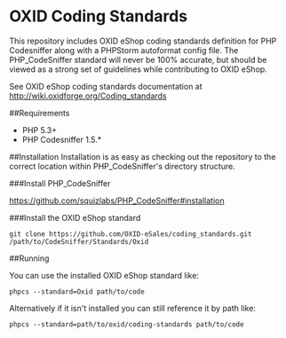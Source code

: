 OXID Coding Standards
=====================

This repository includes OXID eShop coding standards definition for PHP Codesniffer along with a PHPStorm autoformat config file. The PHP_CodeSniffer standard will never be 100% accurate, but should be viewed as a strong set of guidelines while contributing to OXID eShop.

See OXID eShop coding standards documentation at http://wiki.oxidforge.org/Coding_standards

##Requirements
* PHP 5.3+
* PHP Codesniffer 1.5.*

##Installation
Installation is as easy as checking out the repository to the correct location within PHP_CodeSniffer's directory structure.

###Install PHP_CodeSniffer

https://github.com/squizlabs/PHP_CodeSniffer#installation

###Install the OXID eShop standard

```git clone https://github.com/OXID-eSales/coding_standards.git /path/to/CodeSniffer/Standards/Oxid```

##Running

You can use the installed OXID eShop standard like:

```phpcs --standard=Oxid path/to/code```

Alternatively if it isn't installed you can still reference it by path like:

```phpcs --standard=path/to/oxid/coding-standards path/to/code```
